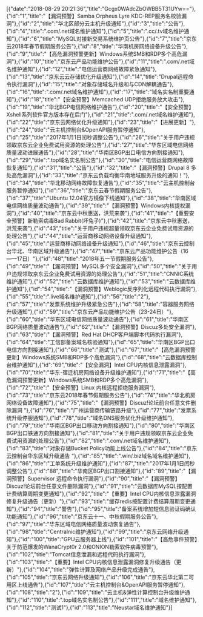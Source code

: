 [{"date":"2018-08-29 20:21:36","title":"Gcgx0WAdcZbOWBB5T31UYw=="},{"id":"1","title":"【漏洞预警】Samba Orpheus Lyre KDC-REP服务名校验漏洞"},{"id":"2","title":"华北区部分云主机升级通知"},{"id":"3","title":"公告"},{"id":"4","title":".com/.net域名维护通知"},{"id":"5","title":".cc/.tv域名维护通知"},{"id":"6","title":"MySQL对接新交易系统维护页公告"},{"id":"7","title":"京东云2018年春节假期服务公告"},{"id":"8","title":"华南机房网络设备升级公告"},{"id":"9","title":"【高危漏洞预警更新】Windows系统SMB和RDP多个高危漏洞"},{"id":"10","title":"京东云产品功能维护公告"},{"id":"11","title":".com/.net域名维护通知"},{"id":"12","title":"电信运营商网络故障紧急通知"},{"id":"13","title":"京东云云存储优化升级通知"},{"id":"14","title":"Drupal远程命令执行漏洞"},{"id":"15","title":"对象存储域名升级和与CDN解耦通告"},{"id":"16","title":".com/.net域名维护通知"},{"id":"17","title":"域名实名制重要通知"},{"id":"18","title":"【安全预警】Memcached UDP拒绝服务放大攻击"},{"id":"19","title":"华北BGP电信网络维护通告"},{"id":"20","title":"【安全预警】Xshell系列软件官方版本存在后门"},{"id":"21","title":".com/.net域名维护通知"},{"id":"22","title":"京东云网络优化升级通知"},{"id":"23","title":"【进展更新】"},{"id":"24","title":"云主机控制台&OpenAPI服务暂停通知"},{"id":"25","title":"2017年1月1日闰秒调整公告"},{"id":"26","title":"关于用户违规领取京东云企业免费试用资源的处理公告"},{"id":"27","title":"华东区域电信网络质量波动进展通告"},{"id":"28","title":"华南区BGP出口电信方向割接通知"},{"id":"29","title":".top域名实名制公告"},{"id":"30","title":"电信运营商网络故障恢复通知"},{"id":"31","title":"公告"},{"id":"32","title":"【漏洞预警】Drupal 8 多处高危漏洞"},{"id":"33","title":"京东云负载均衡华南地域服务升级的通知！"},{"id":"34","title":"华北移动网络故障恢复通告"},{"id":"35","title":"云主机控制台服务暂停通知"},{"id":"36","title":"京东云春节假期服务公告"},{"id":"37","title":"Ubuntu 12.04官方镜像下线通知"},{"id":"38","title":"华南区域电信网络质量波动通告"},{"id":"39","title":"【漏洞预警】Windows内核提权漏洞"},{"id":"40","title":"京东云中秋惠送，洪荒来袭"},{"id":"41","title":"【重要安全预警】新勒索病毒Bad Rabbit(坏兔子)"},{"id":"42","title":"京东云中秋惠送，洪荒来袭"},{"id":"43","title":"关于用户违规超量领取京东云企业免费试用资源的处理公告"},{"id":"44","title":"运营商移动网络设备升级通知"},{"id":"45","title":"运营商移动网络设备升级通知"},{"id":"46","title":"京东云控制台华北、华南区域升级通告"},{"id":"47","title":"京东云产品功能维护公告（16——17日）"},{"id":"48","title":"2018年五一节假期服务公告"},{"id":"49","title":"【漏洞预警】MySQL多个安全漏洞"},{"id":"50","title":"关于用户违规领取京东云企业免费试用资源的处理公告"},{"id":"51","title":"CNNIC系统维护通知"},{"id":"52","title":"云数据库维护通知"},{"id":"53","title":"云数据库维护通知"},{"id":"54","title":"【漏洞预警】Weblogic反序列化远程代码执行漏洞"},{"id":"55","title":".live域名维护通知"},{"id":"56","title":"2"},{"id":"57","title":"发票系统维护升级紧急公告"},{"id":"58","title":"容器服务网络升级通知"},{"id":"59","title":"京东云产品功能维护公告（23-24日）"},{"id":"60","title":"华东区域电信网络质量波动通告"},{"id":"61","title":"华南区BGP网络质量波动通告"},{"id":"62","title":"【漏洞预警】Discuz多处安全漏洞"},{"id":"63","title":"【漏洞预警】Red Hat DHCP客户端脚本代码执行漏洞"},{"id":"64","title":"工信部备案域名核验通知"},{"id":"65","title":"华南区BGP出口电信方向割接通知"},{"id":"66","title":"测试"},{"id":"67","title":"【高危漏洞预警更新】Windows系统SMB和RDP多个高危漏洞"},{"id":"68","title":"云数据库控制台维护通知"},{"id":"69","title":"【安全漏洞】Intel CPU内核信息泄露漏洞"},{"id":"70","title":"华东-宿迁机房网络设备升级维护通知"},{"id":"71","title":"【高危漏洞预警更新】Windows系统SMB和RDP多个高危漏洞"},{"id":"72","title":"【安全预警】Linux 内核远程拒绝服务漏洞"},{"id":"73","title":"京东云2018年春节假期服务公告"},{"id":"74","title":"华北机房网络设备故障通知"},{"id":"75","title":"【漏洞预警】Discuz!论坛前台任意文件删除漏洞 "},{"id":"76","title":"广州运营商传输链路升级"},{"id":"77","title":"发票系统升级停服通知"},{"id":"78","title":"域名DNS服务优化升级维护通知"},{"id":"79","title":"华南区BGP出口移动方向割接通知"},{"id":"80","title":"华南区BGP出口铁通方向割接通知"},{"id":"81","title":"关于用户违规领取京东云企业免费试用资源的处理公告"},{"id":"82","title":".com/.net域名维护通知"},{"id":"83","title":"对象存储Bucket Policy功能上线公告"},{"id":"84","title":"京东云控制台华东区域升级通告 "},{"id":"85","title":".win/.biz域名域名维护通知"},{"id":"86","title":"工单系统升级维护通知"},{"id":"87","title":"2017年1月1日闰秒调整公告"},{"id":"88","title":"华南区BGP出口割接通知"},{"id":"89","title":"【漏洞预警】Supervisor 远程命令执行漏洞"},{"id":"90","title":"【漏洞预警】Discuz!论坛前台任意文件删除漏洞"},{"id":"91","title":"云数据库MySQL按配置计费结算周期变更通知"},{"id":"92","title":"【重要】Intel CPU内核信息泄露漏洞修复升级通告（更新）"},{"id":"93","title":"缓存redis按配置计费结算周期变更通知"},{"id":"94","title":"警告"},{"id":"95","title":"备案系统增加短信息验证码确认功能通知"},{"id":"96","title":"京东云十一、中秋假期服务公告"},{"id":"97","title":"华东区域电信网络质量波动恢复通告"},{"id":"98","title":"Centralnic维护通知"},{"id":"99","title":"京东云网络升级通知"},{"id":"100","title":"GPU云服务器上线"},{"id":"101","title":"【高危事件预警】关于防范爆发的WanaCrypt0r 2.0和ONION勒索软件病毒预警"},{"id":"102","title":"Tomcat信息泄漏和远程代码执行漏洞"},{"id":"103","title":"【重要】Intel CPU内核信息泄露漏洞修复升级通告（更新）"},{"id":"104","title":"弹性计算及网络产品升级完成通告"},{"id":"105","title":"京东云网络升级通知"},{"id":"106","title":"京东云华北第二可用区上线通告"},{"id":"107","title":"云主机控制台&OpenAPI服务暂停通知"},{"id":"108","title":"2"},{"id":"109","title":"云主机&弹性计算控制台升级维护通知"},{"id":"110","title":".top域名实名制公告"},{"id":"111","title":"域名维护通知"},{"id":"112","title":"测试1"},{"id":"113","title":"Neustar域名维护通知"}]